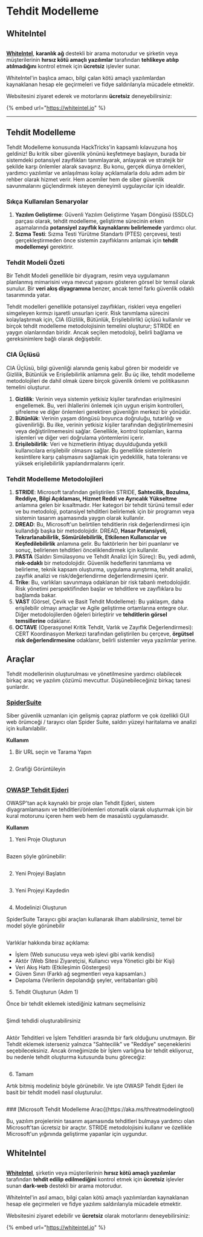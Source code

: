 # Tehdit Modelleme

## WhiteIntel

<figure><img src=".gitbook/assets/image (1224).png" alt=""><figcaption></figcaption></figure>

[**WhiteIntel**](https://whiteintel.io), **karanlık ağ** destekli bir arama motorudur ve şirketin veya müşterilerinin **hırsız kötü amaçlı yazılımlar** tarafından **tehlikeye atılıp atılmadığını** kontrol etmek için **ücretsiz** işlevler sunar.

WhiteIntel'in başlıca amacı, bilgi çalan kötü amaçlı yazılımlardan kaynaklanan hesap ele geçirmeleri ve fidye saldırılarıyla mücadele etmektir.

Websitesini ziyaret ederek ve motorlarını **ücretsiz** deneyebilirsiniz:

{% embed url="https://whiteintel.io" %}

---

## Tehdit Modelleme

Tehdit Modelleme konusunda HackTricks'in kapsamlı kılavuzuna hoş geldiniz! Bu kritik siber güvenlik yönünü keşfetmeye başlayın, burada bir sistemdeki potansiyel zayıflıkları tanımlayarak, anlayarak ve stratejik bir şekilde karşı önlemler alarak savaşırız. Bu konu, gerçek dünya örnekleri, yardımcı yazılımlar ve anlaşılması kolay açıklamalarla dolu adım adım bir rehber olarak hizmet verir. Hem acemiler hem de siber güvenlik savunmalarını güçlendirmek isteyen deneyimli uygulayıcılar için idealdir.

### Sıkça Kullanılan Senaryolar

1. **Yazılım Geliştirme**: Güvenli Yazılım Geliştirme Yaşam Döngüsü (SSDLC) parçası olarak, tehdit modelleme, geliştirme sürecinin erken aşamalarında **potansiyel zayıflık kaynaklarını belirlemede** yardımcı olur.
2. **Sızma Testi**: Sızma Testi Yürütme Standartı (PTES) çerçevesi, testi gerçekleştirmeden önce sistemin zayıflıklarını anlamak için **tehdit modellemeyi** gerektirir.

### Tehdit Modeli Özeti

Bir Tehdit Modeli genellikle bir diyagram, resim veya uygulamanın planlanmış mimarisini veya mevcut yapısını gösteren görsel bir temsil olarak sunulur. Bir **veri akış diyagramına** benzer, ancak temel farkı güvenlik odaklı tasarımında yatar.

Tehdit modelleri genellikle potansiyel zayıflıkları, riskleri veya engelleri simgeleyen kırmızı işaretli unsurları içerir. Risk tanımlama sürecini kolaylaştırmak için, CIA (Gizlilik, Bütünlük, Erişilebilirlik) üçlüsü kullanılır ve birçok tehdit modelleme metodolojisinin temelini oluşturur; STRIDE en yaygın olanlarından biridir. Ancak seçilen metodoloji, belirli bağlama ve gereksinimlere bağlı olarak değişebilir.

### CIA Üçlüsü

CIA Üçlüsü, bilgi güvenliği alanında geniş kabul gören bir modeldir ve Gizlilik, Bütünlük ve Erişilebilirlik anlamına gelir. Bu üç ilke, tehdit modelleme metodolojileri de dahil olmak üzere birçok güvenlik önlemi ve politikasının temelini oluşturur.

1. **Gizlilik**: Verinin veya sistemin yetkisiz kişiler tarafından erişilmesini engellemek. Bu, veri ihlallerini önlemek için uygun erişim kontrolleri, şifreleme ve diğer önlemleri gerektiren güvenliğin merkezi bir yönüdür.
2. **Bütünlük**: Verinin yaşam döngüsü boyunca doğruluğu, tutarlılığı ve güvenilirliği. Bu ilke, verinin yetkisiz kişiler tarafından değiştirilmemesini veya değiştirilmemesini sağlar. Genellikle, kontrol toplamları, karma işlemleri ve diğer veri doğrulama yöntemlerini içerir.
3. **Erişilebilirlik**: Veri ve hizmetlerin ihtiyaç duyulduğunda yetkili kullanıcılara erişilebilir olmasını sağlar. Bu genellikle sistemlerin kesintilere karşı çalışmasını sağlamak için yedeklilik, hata toleransı ve yüksek erişilebilirlik yapılandırmalarını içerir.

### Tehdit Modelleme Metodolojileri

1. **STRIDE**: Microsoft tarafından geliştirilen STRIDE, **Sahtecilik, Bozulma, Reddiye, Bilgi Açıklaması, Hizmet Reddi ve Ayrıcalık Yükseltme** anlamına gelen bir kısaltmadır. Her kategori bir tehdit türünü temsil eder ve bu metodoloji, potansiyel tehditleri belirlemek için bir programın veya sistemin tasarım aşamasında yaygın olarak kullanılır.
2. **DREAD**: Bu, Microsoft'un belirtilen tehditlerin risk değerlendirmesi için kullandığı başka bir metodolojidir. DREAD, **Hasar Potansiyeli, Tekrarlanabilirlik, Sömürülebilirlik, Etkilenen Kullanıcılar ve Keşfedilebilirlik** anlamına gelir. Bu faktörlerin her biri puanlanır ve sonuç, belirlenen tehditleri önceliklendirmek için kullanılır.
3. **PASTA** (Saldırı Simülasyonu ve Tehdit Analizi İçin Süreç): Bu, yedi adımlı, **risk-odaklı** bir metodolojidir. Güvenlik hedeflerini tanımlama ve belirleme, teknik kapsam oluşturma, uygulama ayrıştırma, tehdit analizi, zayıflık analizi ve risk/değerlendirme değerlendirmesini içerir.
4. **Trike**: Bu, varlıkları savunmaya odaklanan bir risk tabanlı metodolojidir. Risk yönetimi perspektifinden başlar ve tehditlere ve zayıflıklara bu bağlamda bakar.
5. **VAST** (Görsel, Çevik ve Basit Tehdit Modelleme): Bu yaklaşım, daha erişilebilir olmayı amaçlar ve Agile geliştirme ortamlarına entegre olur. Diğer metodolojilerden öğeleri birleştirir ve **tehditlerin görsel temsillerine** odaklanır.
6. **OCTAVE** (Operasyonel Kritik Tehdit, Varlık ve Zayıflık Değerlendirmesi): CERT Koordinasyon Merkezi tarafından geliştirilen bu çerçeve, **örgütsel risk değerlendirmesine** odaklanır, belirli sistemler veya yazılımlar yerine.

## Araçlar

Tehdit modellerinin oluşturulması ve yönetilmesine yardımcı olabilecek birkaç araç ve yazılım çözümü mevcuttur. Düşünebileceğiniz birkaç tanesi şunlardır.

### [SpiderSuite](https://github.com/3nock/SpiderSuite)

Siber güvenlik uzmanları için gelişmiş çapraz platform ve çok özellikli GUI web örümceği / tarayıcı olan Spider Suite, saldırı yüzeyi haritalama ve analizi için kullanılabilir.

**Kullanım**

1. Bir URL seçin ve Tarama Yapın

<figure><img src="../.gitbook/assets/threatmodel_spidersuite_1.png" alt=""><figcaption></figcaption></figure>

2. Grafiği Görüntüleyin

<figure><img src="../.gitbook/assets/threatmodel_spidersuite_2.png" alt=""><figcaption></figcaption></figure>

### [OWASP Tehdit Ejderi](https://github.com/OWASP/threat-dragon/releases)

OWASP'tan açık kaynaklı bir proje olan Tehdit Ejderi, sistem diyagramlamasını ve tehditleri/önlemleri otomatik olarak oluşturmak için bir kural motorunu içeren hem web hem de masaüstü uygulamasıdır.

**Kullanım**

1. Yeni Proje Oluşturun

<figure><img src="../.gitbook/assets/create_new_project_1.jpg" alt=""><figcaption></figcaption></figure>

Bazen şöyle görünebilir:

<figure><img src="../.gitbook/assets/1_threatmodel_create_project.jpg" alt=""><figcaption></figcaption></figure>

2. Yeni Projeyi Başlatın

<figure><img src="../.gitbook/assets/launch_new_project_2.jpg" alt=""><figcaption></figcaption></figure>

3. Yeni Projeyi Kaydedin

<figure><img src="../.gitbook/assets/save_new_project.jpg" alt=""><figcaption></figcaption></figure>

4. Modelinizi Oluşturun

SpiderSuite Tarayıcı gibi araçları kullanarak ilham alabilirsiniz, temel bir model şöyle görünebilir

<figure><img src="../.gitbook/assets/0_basic_threat_model.jpg" alt=""><figcaption></figcaption></figure>

Varlıklar hakkında biraz açıklama:

* İşlem (Web sunucusu veya web işlevi gibi varlık kendisi)
* Aktör (Web Sitesi Ziyaretçisi, Kullanıcı veya Yönetici gibi bir Kişi)
* Veri Akış Hattı (Etkileşimin Göstergesi)
* Güven Sınırı (Farklı ağ segmentleri veya kapsamları.)
* Depolama (Verilerin depolandığı şeyler, veritabanları gibi)

5. Tehdit Oluşturun (Adım 1)

Önce bir tehdit eklemek istediğiniz katmanı seçmelisiniz

<figure><img src="../.gitbook/assets/3_threatmodel_chose-threat-layer.jpg" alt=""><figcaption></figcaption></figure>

Şimdi tehdidi oluşturabilirsiniz

<figure><img src="../.gitbook/assets/4_threatmodel_create-threat.jpg" alt=""><figcaption></figcaption></figure>

Aktör Tehditleri ve İşlem Tehditleri arasında bir fark olduğunu unutmayın. Bir Tehdit eklemek isterseniz yalnızca "Sahtecilik" ve "Reddiye" seçeneklerini seçebileceksiniz. Ancak örneğimizde bir İşlem varlığına bir tehdit ekliyoruz, bu nedenle tehdit oluşturma kutusunda bunu göreceğiz:

<figure><img src="../.gitbook/assets/2_threatmodel_type-option.jpg" alt=""><figcaption></figcaption></figure>

6. Tamam

Artık bitmiş modeliniz böyle görünebilir. Ve işte OWASP Tehdit Ejderi ile basit bir tehdit modeli nasıl oluşturulur.

<figure><img src="../.gitbook/assets/threat_model_finished.jpg" alt=""><figcaption></figcaption></figure>
### [Microsoft Tehdit Modelleme Aracı](https://aka.ms/threatmodelingtool)

Bu, yazılım projelerinin tasarım aşamasında tehditleri bulmaya yardımcı olan Microsoft'tan ücretsiz bir araçtır. STRIDE metodolojisini kullanır ve özellikle Microsoft'un yığınında geliştirme yapanlar için uygundur.


## WhiteIntel

<figure><img src=".gitbook/assets/image (1224).png" alt=""><figcaption></figcaption></figure>

[**WhiteIntel**](https://whiteintel.io), şirketin veya müşterilerinin **hırsız kötü amaçlı yazılımlar** tarafından **tehdit edilip edilmediğini** kontrol etmek için **ücretsiz** işlevler sunan **dark-web** destekli bir arama motorudur.

WhiteIntel'in asıl amacı, bilgi çalan kötü amaçlı yazılımlardan kaynaklanan hesap ele geçirmeleri ve fidye yazılımı saldırılarıyla mücadele etmektir.

Websitesini ziyaret edebilir ve **ücretsiz** olarak motorlarını deneyebilirsiniz:

{% embed url="https://whiteintel.io" %}
